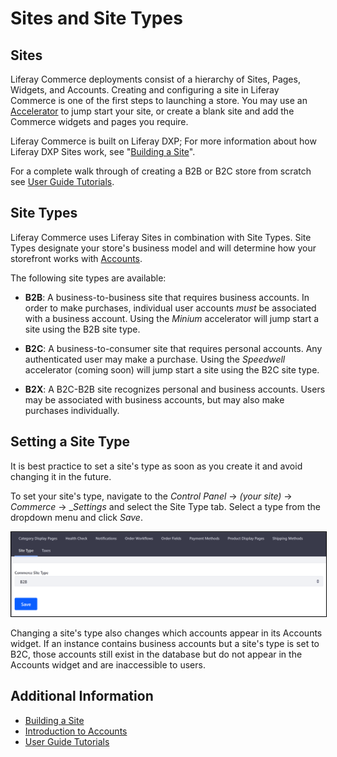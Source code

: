 # Sites and Site Types

## Sites

Liferay Commerce deployments consist of a hierarchy of Sites, Pages, Widgets, and Accounts. Creating and configuring a site in Liferay Commerce is one of the first steps to launching a store. You may use an [Accelerator]() to jump start your site, or create a blank site and add the Commerce widgets and pages you require.

Liferay Commerce is built on Liferay DXP; For more information about how Liferay DXP Sites work, see "[Building a Site](https://help.liferay.com/hc/en-us/articles/360018171231-Building-a-Site)".

For a complete walk through of creating a B2B or B2C store from scratch see [User Guide Tutorials]().

## Site Types

Liferay Commerce uses Liferay Sites in combination with Site Types. Site Types designate your store's business model and will determine how your storefront works with [Accounts](../../../customers/account-management/introduction-to-accounts/README.md).

The following site types are available:

* **B2B**: A business-to-business site that requires business accounts. In order to make purchases, individual user accounts _must_ be associated with a business account. Using the _Minium_ accelerator will jump start a site using the B2B site type.

* **B2C**: A business-to-consumer site that requires personal accounts. Any authenticated user may make a purchase. Using the _Speedwell_ accelerator (coming soon) will jump start a site using the B2C site type.

* **B2X**: A B2C-B2B site recognizes personal and business accounts. Users may be associated with business accounts, but may also make purchases individually.

## Setting a Site Type

It is best practice to set a site's type as soon as you create it and avoid changing it in the future.

To set your site's type, navigate to the _Control Panel_ → _(your site)_ → _Commerce_ → __Settings_ and select the Site Type tab. Select a type from the dropdown menu and click _Save_.

<img src="./images/01.png" width="700px" style="border: #000000 1px solid;">

Changing a site's type also changes which accounts appear in its Accounts widget. If an instance contains business accounts but a site's type is set to B2C, those accounts still exist in the database but do not appear in the Accounts widget and are inaccessible to users.

## Additional Information

* [Building a Site](https://help.liferay.com/hc/en-us/articles/360018171231-Building-a-Site)
* [Introduction to Accounts](../../../customers/account-management/introduction-to-accounts/README.md)
* [User Guide Tutorials]()
